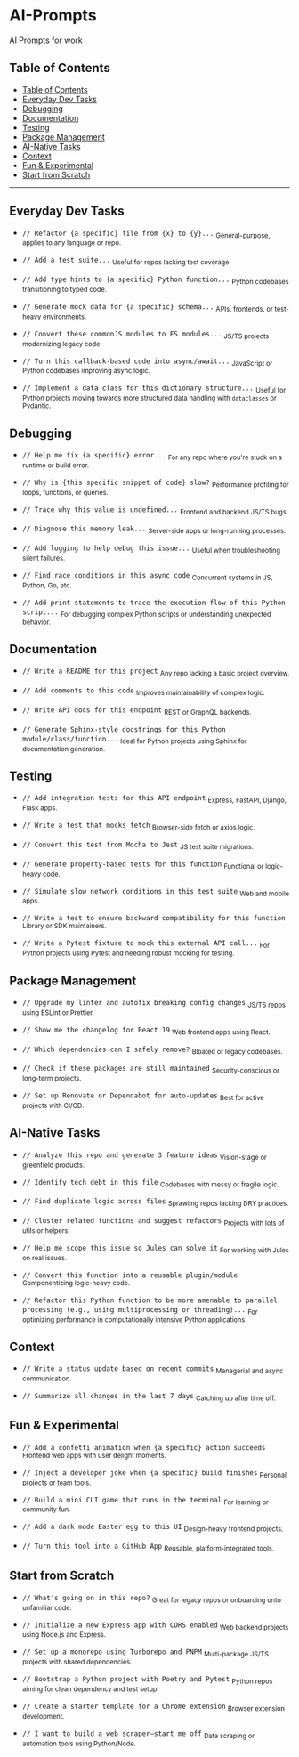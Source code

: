 # AI-Prompts

AI Prompts for work 


## Table of Contents

- [Table of Contents](#table-of-contents)
- [Everyday Dev Tasks](#everyday-dev-tasks)
- [Debugging](#debugging)
- [Documentation](#documentation)
- [Testing](#testing)
- [Package Management](#package-management)
- [AI-Native Tasks](#ai-native-tasks)
- [Context](#context)
- [Fun \& Experimental](#fun--experimental)
- [Start from Scratch](#start-from-scratch)

---

## Everyday Dev Tasks

- `// Refactor {a specific} file from {x} to {y}...`
  <sub>General-purpose, applies to any language or repo.</sub>

- `// Add a test suite...`
  <sub>Useful for repos lacking test coverage.</sub>

- `// Add type hints to {a specific} Python function...`
  <sub>Python codebases transitioning to typed code.</sub>

- `// Generate mock data for {a specific} schema...`
  <sub>APIs, frontends, or test-heavy environments.</sub>

- `// Convert these commonJS modules to ES modules...`
  <sub>JS/TS projects modernizing legacy code.</sub>

- `// Turn this callback-based code into async/await...`
  <sub>JavaScript or Python codebases improving async logic.</sub>

- `// Implement a data class for this dictionary structure...`
  <sub>Useful for Python projects moving towards more structured data handling with `dataclasses` or Pydantic.</sub>



## Debugging

- `// Help me fix {a specific} error...`
  <sub>For any repo where you're stuck on a runtime or build error.</sub>

- `// Why is {this specific snippet of code} slow?`
  <sub>Performance profiling for loops, functions, or queries.</sub>

- `// Trace why this value is undefined...`
  <sub>Frontend and backend JS/TS bugs.</sub>

- `// Diagnose this memory leak...`
  <sub>Server-side apps or long-running processes.</sub>

- `// Add logging to help debug this issue...`
  <sub>Useful when troubleshooting silent failures.</sub>

- `// Find race conditions in this async code`
  <sub>Concurrent systems in JS, Python, Go, etc.</sub>

- `// Add print statements to trace the execution flow of this Python script...`
  <sub>For debugging complex Python scripts or understanding unexpected behavior.</sub>


## Documentation

- `// Write a README for this project`
  <sub>Any repo lacking a basic project overview.</sub>

- `// Add comments to this code`
  <sub>Improves maintainability of complex logic.</sub>

- `// Write API docs for this endpoint`
  <sub>REST or GraphQL backends.</sub>

- `// Generate Sphinx-style docstrings for this Python module/class/function...`
  <sub>Ideal for Python projects using Sphinx for documentation generation.</sub>



## Testing

- `// Add integration tests for this API endpoint`
  <sub>Express, FastAPI, Django, Flask apps.</sub>

- `// Write a test that mocks fetch`
  <sub>Browser-side fetch or axios logic.</sub>

- `// Convert this test from Mocha to Jest`
  <sub>JS test suite migrations.</sub>

- `// Generate property-based tests for this function`
  <sub>Functional or logic-heavy code.</sub>

- `// Simulate slow network conditions in this test suite`
  <sub>Web and mobile apps.</sub>

- `// Write a test to ensure backward compatibility for this function`
  <sub>Library or SDK maintainers.</sub>

- `// Write a Pytest fixture to mock this external API call...`
  <sub>For Python projects using Pytest and needing robust mocking for testing.</sub>



## Package Management

- `// Upgrade my linter and autofix breaking config changes`
  <sub>JS/TS repos using ESLint or Prettier.</sub>

- `// Show me the changelog for React 19`
  <sub>Web frontend apps using React.</sub>

- `// Which dependencies can I safely remove?`
  <sub>Bloated or legacy codebases.</sub>

- `// Check if these packages are still maintained`
  <sub>Security-conscious or long-term projects.</sub>

- `// Set up Renovate or Dependabot for auto-updates`
  <sub>Best for active projects with CI/CD.</sub>



## AI-Native Tasks

- `// Analyze this repo and generate 3 feature ideas`
  <sub>Vision-stage or greenfield products.</sub>

- `// Identify tech debt in this file`
  <sub>Codebases with messy or fragile logic.</sub>

- `// Find duplicate logic across files`
  <sub>Sprawling repos lacking DRY practices.</sub>

- `// Cluster related functions and suggest refactors`
  <sub>Projects with lots of utils or helpers.</sub>

- `// Help me scope this issue so Jules can solve it`
  <sub>For working with Jules on real issues.</sub>

- `// Convert this function into a reusable plugin/module`
  <sub>Componentizing logic-heavy code.</sub>

- `// Refactor this Python function to be more amenable to parallel processing (e.g., using multiprocessing or threading)...`
  <sub>For optimizing performance in computationally intensive Python applications.</sub>



## Context

- `// Write a status update based on recent commits`
  <sub>Managerial and async communication.</sub>

- `// Summarize all changes in the last 7 days`
  <sub>Catching up after time off.</sub>



## Fun & Experimental

- `// Add a confetti animation when {a specific} action succeeds`
  <sub>Frontend web apps with user delight moments.</sub>

- `// Inject a developer joke when {a specific} build finishes`
  <sub>Personal projects or team tools.</sub>

- `// Build a mini CLI game that runs in the terminal`
  <sub>For learning or community fun.</sub>

- `// Add a dark mode Easter egg to this UI`
  <sub>Design-heavy frontend projects.</sub>

- `// Turn this tool into a GitHub App`
  <sub>Reusable, platform-integrated tools.</sub>

## Start from Scratch

- `// What's going on in this repo?`
  <sub>Great for legacy repos or onboarding onto unfamiliar code.</sub>

- `// Initialize a new Express app with CORS enabled`
  <sub>Web backend projects using Node.js and Express.</sub>

- `// Set up a monorepo using Turborepo and PNPM`
  <sub>Multi-package JS/TS projects with shared dependencies.</sub>

- `// Bootstrap a Python project with Poetry and Pytest`
  <sub>Python repos aiming for clean dependency and test setup.</sub>

- `// Create a starter template for a Chrome extension`
  <sub>Browser extension development.</sub>

- `// I want to build a web scraper—start me off`
  <sub>Data scraping or automation tools using Python/Node.</sub>